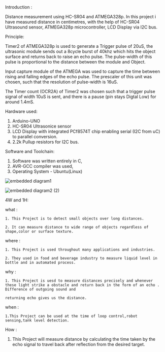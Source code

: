 Introduction :

Distance measurement using HC-SR04 and ATMEGA328p. In this project i have measured distance in centimetres, with the help of HC-SR04 Ultrasound sensor, ATMEGA328p microcontroller, LCD Display via I2C bus.

Principle:

Timer2 of ATMEGA328p is used to generate a Trigger pulse of 20uS, the ultrasonic module sends out a 8cycle burst of 40khz which hits the object surface and returns back to raise an echo pulse. The pulse-width of this pulse is proportional to the distance between the module and Object.

Input capture module of the ATMEGA was used to capture the time between rising and falling edges of the echo pulse. The prescaler of this unit was chosen, such that the resolution of pulse-width is 16uS.

The Timer count (OCR2A) of Timer2 was chosen such that a trigger pulse signal of width 10uS is sent, and there is a pause (pin stays Digtal Low) for around 1.4mS.

Hardware used:

1. Arduino-UNO
2. HC-SR04 Ultrasonice sensor
3. LCD Display with integrated PCf8574T chip enabling serial (I2C from uC) to parallel conversion.
4. 2.2k Pullup resistors for I2C bus.

Software and Toolchain:

1. Software was written entirely in C,
2. AVR-GCC compiler was used,
3. Operating System - Ubuntu(Linux)

![embedded diagram1](https://user-images.githubusercontent.com/94234015/144241445-e5993a74-cfc1-4923-a743-5e430f84649d.jpg)

![embedded diagram2 (2)](https://user-images.githubusercontent.com/94234015/144241922-739fcd4b-5f17-44ea-84a3-a42e8c8f3095.jpg)


4W and 1H:
  
  what :
  
    1. This Project is to detect small objects over long distances.
    
    2. It can measure distance to wide range of objects regardless of shape,color or surface texture.
    
  where :
    
    1. This Project is used throughout many applications and industries.
    
    2. They used in food and beverage industry to measure liquid level in bottle and in automated process.
    
  why :
   
    1. This Project is uesd to measure distances precisely and whenever these light strike a obstacle and return back in the form of an echo . Difference of outgoing sound and
    
    returning echo gives us the distance.
    
  when :
  
    1.This Project can be used at the time of loop control,robot sensing,tank level detection.
    
  How :
   
   1. This Project  will measure distance  by calculating the time taken by the echo signal to travel back after reflection from the desired target.
    
    
